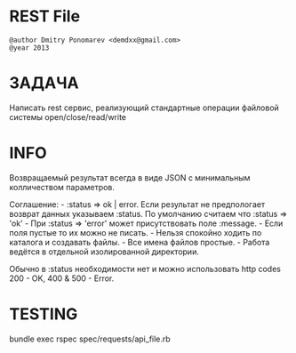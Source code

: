 REST File
=========

    @author Dmitry Ponomarev <demdxx@gmail.com>
    @year 2013

# ЗАДАЧА

Написать rest сервис, реализующий стандартные операции файловой системы open/close/read/write

# INFO

Возвращаемый результат всегда в виде JSON с минимальным колличеством параметров.

Соглашение:
    - :status => ok | error. Если результат не предпологает возврат данных указываем :status. По умолчанию считаем что :status => 'ok'
    - При :status => 'error' может присутствовать поле :message.
    - Если поля пустые то их можно не писать.
    - Нельзя спокойно ходить по каталога и создавать файлы.
    - Все имена файлов простые.
    - Работа ведётся в отдельной изолированной директории.

Обычно в :status необходимости нет и можно использовать http codes 200 - OK, 400 & 500 - Error.

# TESTING

bundle exec rspec spec/requests/api_file.rb
